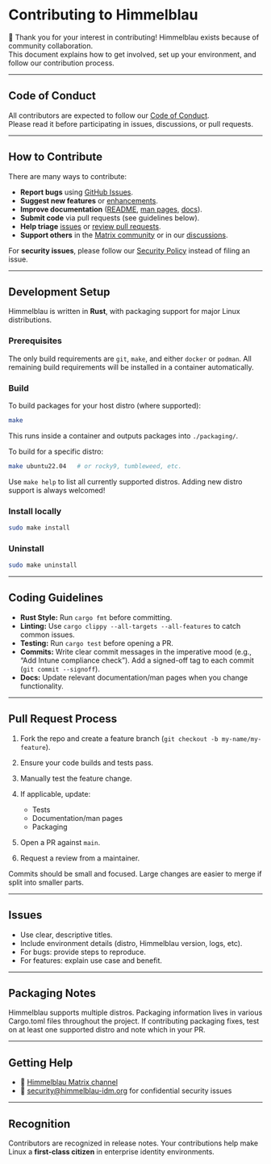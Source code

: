 # Contributing to Himmelblau

💙 Thank you for your interest in contributing! Himmelblau exists because of community collaboration.  
This document explains how to get involved, set up your environment, and follow our contribution process.

---

## Code of Conduct
All contributors are expected to follow our [Code of Conduct](CODE_OF_CONDUCT.md).  
Please read it before participating in issues, discussions, or pull requests.

---

## How to Contribute

There are many ways to contribute:

- **Report bugs** using [GitHub Issues](https://github.com/himmelblau-idm/himmelblau/issues).
- **Suggest new features** or [enhancements](https://github.com/himmelblau-idm/himmelblau/issues).
- **Improve documentation** ([README](https://github.com/himmelblau-idm/himmelblau/edit/main/README.md), [man pages](https://github.com/himmelblau-idm/himmelblau/tree/main/man), [docs](https://github.com/himmelblau-idm/site/tree/main/mkdocs/docs)).
- **Submit code** via pull requests (see guidelines below).
- **Help triage** [issues](https://github.com/himmelblau-idm/himmelblau/issues) or [review pull requests](https://github.com/himmelblau-idm/himmelblau/pulls).
- **Support others** in the [Matrix community](https://matrix.to/#/#himmelblau:matrix.org) or in our [discussions](https://github.com/himmelblau-idm/himmelblau/discussions).

For **security issues**, please follow our [Security Policy](SECURITY.md) instead of filing an issue.

---

## Development Setup

Himmelblau is written in **Rust**, with packaging support for major Linux distributions.

### Prerequisites
The only build requirements are `git`, `make`, and either `docker` or `podman`. All remaining build requirements will be installed in a container automatically.

### Build
To build packages for your host distro (where supported):

```bash
make
```

This runs inside a container and outputs packages into `./packaging/`.

To build for a specific distro:

```bash
make ubuntu22.04   # or rocky9, tumbleweed, etc.
```

Use `make help` to list all currently supported distros. Adding new distro support is always welcomed!

### Install locally

```bash
sudo make install
```

### Uninstall

```bash
sudo make uninstall
```

---

## Coding Guidelines

* **Rust Style:** Run `cargo fmt` before committing.
* **Linting:** Use `cargo clippy --all-targets --all-features` to catch common issues.
* **Testing:** Run `cargo test` before opening a PR.
* **Commits:** Write clear commit messages in the imperative mood (e.g., “Add Intune compliance check”). Add a signed-off tag to each commit (`git commit --signoff`).
* **Docs:** Update relevant documentation/man pages when you change functionality.

---

## Pull Request Process

1. Fork the repo and create a feature branch (`git checkout -b my-name/my-feature`).
2. Ensure your code builds and tests pass.
3. Manually test the feature change.
4. If applicable, update:

   * Tests
   * Documentation/man pages
   * Packaging
5. Open a PR against `main`.
6. Request a review from a maintainer.

Commits should be small and focused. Large changes are easier to merge if split into smaller parts.

---

## Issues

* Use clear, descriptive titles.
* Include environment details (distro, Himmelblau version, logs, etc).
* For bugs: provide steps to reproduce.
* For features: explain use case and benefit.

---

## Packaging Notes

Himmelblau supports multiple distros. Packaging information lives in various Cargo.toml files throughout the project.
If contributing packaging fixes, test on at least one supported distro and note which in your PR.

---

## Getting Help

* 💬 [Himmelblau Matrix channel](https://matrix.to/#/#himmelblau:matrix.org)
* 📧 [security@himmelblau-idm.org](mailto:security@himmelblau-idm.org) for confidential security issues

---

## Recognition

Contributors are recognized in release notes. Your contributions help make Linux a **first-class citizen** in enterprise identity environments.

